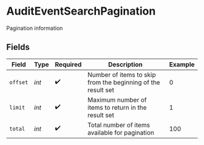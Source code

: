 # AuditEventSearchPagination

Pagination information


## Fields

| Field                                                        | Type                                                         | Required                                                     | Description                                                  | Example                                                      |
| ------------------------------------------------------------ | ------------------------------------------------------------ | ------------------------------------------------------------ | ------------------------------------------------------------ | ------------------------------------------------------------ |
| `offset`                                                     | *int*                                                        | :heavy_check_mark:                                           | Number of items to skip from the beginning of the result set | 0                                                            |
| `limit`                                                      | *int*                                                        | :heavy_check_mark:                                           | Maximum number of items to return in the result set          | 1                                                            |
| `total`                                                      | *int*                                                        | :heavy_check_mark:                                           | Total number of items available for pagination               | 100                                                          |